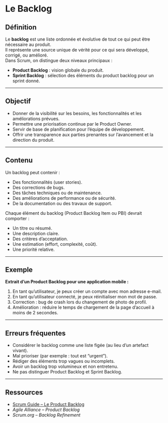 # Le Backlog

## Définition
Le **backlog** est une liste ordonnée et évolutive de tout ce qui peut être nécessaire au produit.  
Il représente une source unique de vérité pour ce qui sera développé, corrigé, ou amélioré.  
Dans Scrum, on distingue deux niveaux principaux :
- **Product Backlog** : vision globale du produit.  
- **Sprint Backlog** : sélection des éléments du product backlog pour un sprint donné.  

---

## Objectif
- Donner de la visibilité sur les besoins, les fonctionnalités et les améliorations prévues.  
- Permettre une priorisation continue par le Product Owner.  
- Servir de base de planification pour l’équipe de développement.  
- Offrir une transparence aux parties prenantes sur l’avancement et la direction du produit.  

---

## Contenu
Un backlog peut contenir :
- Des fonctionnalités (user stories).  
- Des corrections de bugs.  
- Des tâches techniques ou de maintenance.  
- Des améliorations de performance ou de sécurité.  
- De la documentation ou des travaux de support.  

Chaque élément du backlog (Product Backlog Item ou PBI) devrait comporter :
- Un titre ou résumé.  
- Une description claire.  
- Des critères d’acceptation.  
- Une estimation (effort, complexité, coût).  
- Une priorité relative.  

---

## Exemple
**Extrait d’un Product Backlog pour une application mobile :**
1. En tant qu’utilisateur, je peux créer un compte avec mon adresse e-mail.  
2. En tant qu’utilisateur connecté, je peux réinitialiser mon mot de passe.  
3. Correction : bug de crash lors du changement de photo de profil.  
4. Amélioration : réduire le temps de chargement de la page d’accueil à moins de 2 secondes.  

---

## Erreurs fréquentes
- Considérer le backlog comme une liste figée (au lieu d’un artefact vivant).  
- Mal prioriser (par exemple : tout est “urgent”).  
- Rédiger des éléments trop vagues ou incomplets.  
- Avoir un backlog trop volumineux et non entretenu.  
- Ne pas distinguer Product Backlog et Sprint Backlog.  

---

## Ressources
- [Scrum Guide – Le Product Backlog](https://scrumguides.org/scrum-guide.html#product-backlog)  
- *Agile Alliance – Product Backlog*  
- *Scrum.org – Backlog Refinement*  

